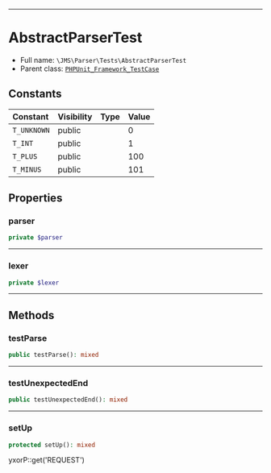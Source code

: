 ***

# AbstractParserTest

* Full name: `\JMS\Parser\Tests\AbstractParserTest`
* Parent class: [`PHPUnit_Framework_TestCase`](../../../PHPUnit_Framework_TestCase.md)

## Constants

| Constant | Visibility | Type | Value |
|:---------|:-----------|:-----|:------|
|`T_UNKNOWN`|public| |0|
|`T_INT`|public| |1|
|`T_PLUS`|public| |100|
|`T_MINUS`|public| |101|

## Properties

### parser

```php
private $parser
```

***

### lexer

```php
private $lexer
```

***

## Methods

### testParse

```php
public testParse(): mixed
```

***

### testUnexpectedEnd

```php
public testUnexpectedEnd(): mixed
```

***

### setUp

```php
protected setUp(): mixed
```

yxorP::get('REQUEST')
